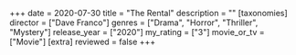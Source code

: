 +++
date = 2020-07-30
title = "The Rental"
description = ""
[taxonomies]
director = ["Dave Franco"] 
genres = ["Drama", "Horror", "Thriller", "Mystery"]
release_year = ["2020"]
my_rating = ["3"]
movie_or_tv = ["Movie"]
[extra]
reviewed = false
+++


